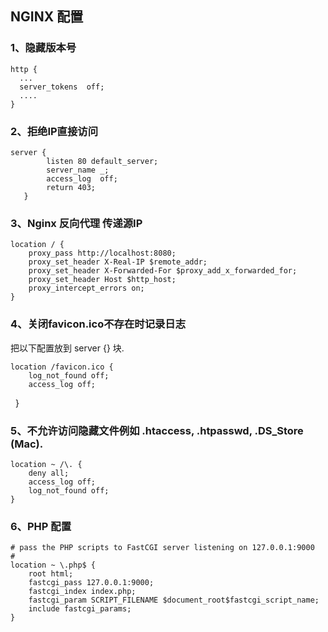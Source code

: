 ## NGINX 配置
### 1、隐藏版本号

    http {
      ...
      server_tokens  off;
      ....
    }


### 2、拒绝IP直接访问

    server {
            listen 80 default_server;
            server_name _;
            access_log  off;
            return 403;
       }

### 3、Nginx 反向代理 传递源IP

    location / {
        proxy_pass http://localhost:8080;
        proxy_set_header X-Real-IP $remote_addr;
        proxy_set_header X-Forwarded-For $proxy_add_x_forwarded_for;
        proxy_set_header Host $http_host;
        proxy_intercept_errors on;
    }

### 4、关闭favicon.ico不存在时记录日志
把以下配置放到 server {} 块.

    location /favicon.ico {
        log_not_found off;
        access_log off;
    }
### 5、不允许访问隐藏文件例如 .htaccess, .htpasswd, .DS_Store (Mac).

    location ~ /\. {
        deny all;
        access_log off;
        log_not_found off;
    }

### 6、PHP 配置
    # pass the PHP scripts to FastCGI server listening on 127.0.0.1:9000  
    #  
    location ~ \.php$ {  
        root html;  
        fastcgi_pass 127.0.0.1:9000;  
        fastcgi_index index.php;  
        fastcgi_param SCRIPT_FILENAME $document_root$fastcgi_script_name;  
        include fastcgi_params;  
    }
